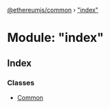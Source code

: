 [@ethereumjs/common](../README.md) › ["index"](_index_.md)

# Module: "index"

## Index

### Classes

* [Common](../classes/_index_.common.md)
